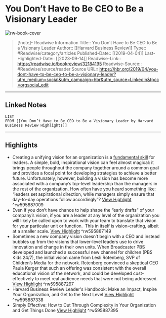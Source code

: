 # You Don’t Have to Be CEO to Be a Visionary Leader

![rw-book-cover](https://readwise-assets.s3.amazonaws.com/media/uploaded_book_covers/profile_174804/Apr19_04_931446400.jpg)
<br>
>[!note]- Readwise Information
>Title:: You Don’t Have to Be CEO to Be a Visionary Leader
>Author:: [[Harvard Business Review]]
>Type:: #Readwise/category/articles
>Published-Date:: [[2019-04-04]]
>Last-Highlighted-Date:: [[2023-09-14]]
>Readwise-Link:: https://readwise.io/bookreview/32184195
>Readwise-Source:: #Readwise/source/reader
>Source URL:: https://hbr.org/2019/04/you-dont-have-to-be-ceo-to-be-a-visionary-leader?utm_medium=social&utm_campaign=hbr&utm_source=Linkedin&tpcc=orgsocial_edit
--- 

## Linked Notes
```dataview
LIST
FROM [[You Don’t Have to Be CEO to Be a Visionary Leader by Harvard Business Review Highlights]]
```

---

## Highlights
- Creating a unifying vision for an organization is a [fundamental skill](https://hbr.org/2018/10/the-6-fundamental-skills-every-leader-should-practice) for leaders. A simple, bold, inspirational vision can feel almost magical: it brings people throughout the company together around a common goal and provides a focal point for developing strategies to achieve a better future. Unfortunately, however, building a vision has become more associated with a company’s top-level leadership than the managers in the rest of the organization. How often have you heard something like: “leaders set aspirational direction, while managers simply ensure that day-to-day operations follow accordingly”? [View Highlight](https://readwise.io/open/595887009) ^rw595887009
- Even if you don’t have chance to help shape the “early drafts” of your company’s vision, if you are a leader at any level of the organization you will likely be called upon to work with your team to translate that vision for your particular unit or function.  This in itself is vision-crafting, albeit at a smaller scale. [View Highlight](https://readwise.io/open/595887149) ^rw595887149
- Sometimes a new company vision doesn’t begin with a CEO and instead bubbles up from the visions that lower-level leaders use to drive innovation and change in their own units. When Broadcaster PBS developed and launched a successful new channel for children (PBS Kids 24/7), the initial vision came from Lesli Rotenberg, SVP of Children’s Media for the network. Rotenberg convinced a skeptical CEO Paula Kerger that such an offering was consistent with the overall educational vision of the network, and could be developed cost-effectively to meet real audience needs that were not being addressed. [View Highlight](https://readwise.io/open/595887297) ^rw595887297
- Harvard Business Review Leader's Handbook: Make an Impact, Inspire Your Organization, and Get to the Next Level [View Highlight](https://readwise.io/open/595887338) ^rw595887338
- Simply Effective: How to Cut Through Complexity in Your Organization and Get Things Done [View Highlight](https://readwise.io/open/595887395) ^rw595887395
